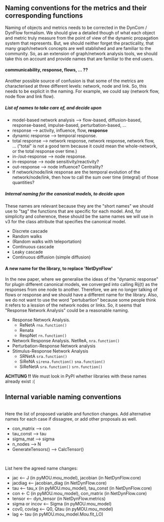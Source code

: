 ## Naming conventions for the metrics and their corresponding functions

Naming of objects and metrics needs to be corrected in the DynCom / DynFlow formalism. We should give a detailed though of what each object and metric truly measure from the point of view of the dynamic propagation system that represents. But, we should neither forget the practicality, that many graph/network concepts are well stablished and are familiar to the community. So, as an extension of graph/network analysis tools, we should take this on account and provide names that are familiar to the end users.

#### communicability, response, flows, … ??

Another possible source of confusion is that some of the metrics are characterised at three different levels: network, node and link. So, this needs to be explicit in the naming. For example, we could say (network flow, node flow and link flow).


##### List of names to take care of, and decide upon


- model-based network analysis --> flow-based, diffusion-based, response-based, impulse-based, perturbation-based, ...
- response --> activity, influence, flow, **response**
- dynamic response --> temporal response.
- total response --> network response, network response, network flow, … ("total" is not a good term because it could mean the whole-network, or the total response over time.)
- in-/out-response --> node response.
- in-response --> node sensitivity/reactivity?
- out-response --> node influence? Centrality?
- If network/node/link response are the temporal evolution of the network/node/link, then how to call the sum over time (integral) of those quantities?


##### Internal naming for the canonical models, to decide upon

These names are relevant because they are the "short names" we should use to "tag" the functions that are specific for each model. And, for simplicity and coherence, these should be the same names we will use in v3 for the class attribute that specifies the canonical model.

- Discrete cascade
- Random walks
- (Random walks with teleportation)
- Continuous cascade
- Leaky cascade
- Continuous diffusion (simple diffusion)


####  A new name for the library, to replace 'NetDynFlow'

In the new paper, where we generalise the ideas of the "dynamic response" for plugin different canonical models, we converged into calling Rij(t) as the responses from one node to another. Therefore, we are no longer talking of flows or response and we should have a different name for the library. Also, we do not want to use the word "pertubartion" because some people think it refers to a lession of the network nodes or links. So, it seems that "Response Network Analysis" could be a reasonable naming.
 
- Response Network Analysis. 
	- ReNetA `rna.function()`
	- Renata
	- RespNet `rn.function()`
- Network Response Analysis. NetReA, `nra.function()`
- Perturbation-Response Network analysis
- Stimulus-Response Network Analysis
	- SRNetA `sra.function()` 
	- SiReNA `sirena.function()`  `sna.function()`
	- SiReNetA `sra.function()` `srn.function()`

**ACHTUNG !!** We must look in PyPI whether libraries with these names already exist :(



## Internal variable naming conventions


<br/>
Here the list of proposed variable and function changes. Add alternative names for each case if dissagree, or add other proposals as well.

- con_matrix --> con
- tau_const --> tau
- sigma_mat --> sigma
- n_nodes --> N
- GenerateTensors() --> CalcTensor()



<br/>

List here the agreed name changes:

- jac 	<-- J (in pyMOU.mou_model), jacobian (in NetDynFlow.core)
- jacdiag <-- jacobian_diag (in NetDynFlow.core)
- tau 	<-- tau_x (in pyMOU.mou_model), tau_const (in NetDynFlow.core)
- con 	<- C (in pyMOU.mou_model), con_matrix (in NetDynFlow.core)
- tensor	<-- dyn_tensor (in NetDynFlow.metrics)
- sigma or incov <-- Sigma (in pyMOU.mou_model)
- cov0, covlag <-- Q0, Qtau (in pyMOU.mou_model)
- lag 	<- tau (in pyMOU.mou_model.Mou.fit_LO)


